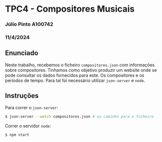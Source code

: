 # TPC4 - Compositores Musicais

### Júlio Pinto A100742

### 11/4/2024

## Enunciado

Neste trabalho, recebemos o ficheiro `compositores.json` com informações sobre compositores. Tinhamos como objetivo produzir um website onde se pode consultar os dados fornecidos para este. Os compositores e os períodos de tempo. Para tal foi necessário utilizar `json-server` e `node`.

## Instruções

Para correr o `json-server`:
```bash
$ json-server --watch compositores.json # ou caminho para o ficheiro
```

Correr o servidor `node`:
```bash
$ npm start
```
